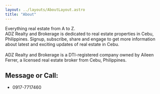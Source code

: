 ```yaml
---
layout: ../layouts/AboutLayout.astro
title: "About"
---
```


Everything real estate from A to Z.
\
ADZ Realty and Brokerage is dedicated to real estate properties in Cebu, Philippines. Signup, subscribe, share and engage to get more information about latest and exciting updates of real estate in Cebu.
\
\
ADZ Realty and Brokerage is a DTI-registered company owned by Aileen Ferrer, a licensed real estate broker from Cebu, Philippines.

## Message or Call:
- 0917-7717460
